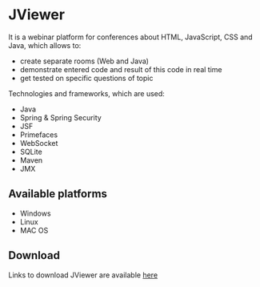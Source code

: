 JViewer
=======

It is a webinar platform for conferences about HTML, JavaScript, CSS and Java, which allows to:
- create separate rooms (Web and Java)
- demonstrate entered code and result of this code in real time
- get tested on specific questions of topic

Technologies and frameworks, which are used:
- Java
- Spring & Spring Security
- JSF
- Primefaces
- WebSocket
- SQLite
- Maven
- JMX

## Available platforms
- Windows
- Linux 
- MAC OS

## Download

Links to download JViewer are available <a href="http://jviewer.tk:8080/download.xhtml" target="_blank">here</a>
